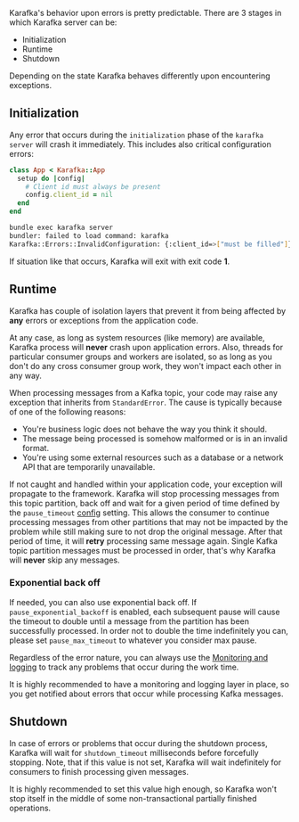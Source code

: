 Karafka's behavior upon errors is pretty predictable. There are 3 stages in which Karafka server can be:

- Initialization
- Runtime
- Shutdown

Depending on the state Karafka behaves differently upon encountering exceptions.

## Initialization

Any error that occurs during the `initialization` phase of the `karafka server` will crash it immediately. This includes also critical configuration errors:

```ruby
class App < Karafka::App
  setup do |config|
    # Client id must always be present
    config.client_id = nil
  end
end
```

```bash
bundle exec karafka server
bundler: failed to load command: karafka
Karafka::Errors::InvalidConfiguration: {:client_id=>["must be filled"]}
```

If situation like that occurs, Karafka will exit with exit code **1**.

## Runtime

Karafka has couple of isolation layers that prevent it from being affected by **any** errors or exceptions from the application code.

At any case, as long as system resources (like memory) are available, Karafka process will **never** crash upon application errors. Also, threads for particular consumer groups and workers are isolated, so as long as you don't do any cross consumer group work, they won't impact each other in any way.

When processing messages from a Kafka topic, your code may raise any exception that inherits from `StandardError`. The cause is typically because of one of the following reasons:

- You're business logic does not behave the way you think it should.
- The message being processed is somehow malformed or is in an invalid format.
- You're using some external resources such as a database or a network API that are temporarily unavailable.

If not caught and handled within your application code, your exception will propagate to the framework. Karafka will stop processing messages from this topic partition, back off and wait for a given period of time defined by the `pause_timeout` [config](https://github.com/karafka/karafka/blob/master/lib/karafka/setup/config.rb#L70) setting. This allows the consumer to continue processing messages from other partitions that may not be impacted by the problem while still making sure to not drop the original message. After that period of time, it will **retry** processing same message again. Single Kafka topic partition messages must be processed in order, that's why Karafka will **never** skip any messages.

### Exponential back off

If needed, you can also use exponential back off. If `pause_exponential_backoff` is enabled, each subsequent pause will cause the timeout to double until a message from the partition has been successfully processed. In order not to double the time indefinitely you can, please set `pause_max_timeout` to whatever you consider max pause.

Regardless of the error nature, you can always use the [Monitoring and logging](https://github.com/karafka/karafka/wiki/Events-monitoring-and-logging) to track any problems that occur during the work time.

It is highly recommended to have a monitoring and logging layer in place, so you get notified about errors that occur while processing Kafka messages.

## Shutdown

In case of errors or problems that occur during the shutdown process, Karafka will wait for `shutdown_timeout` milliseconds before forcefully stopping. Note, that if this value is not set, Karafka will wait indefinitely for consumers to finish processing given messages.

It is highly recommended to set this value high enough, so Karafka won't stop itself in the middle of some non-transactional partially finished operations.
